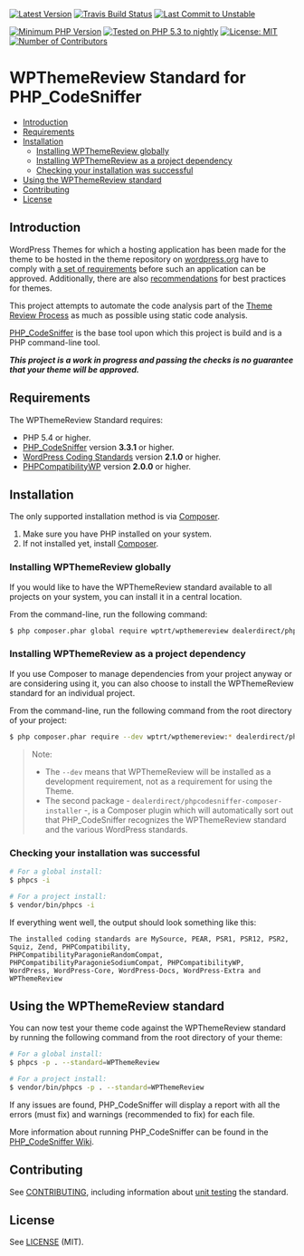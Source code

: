 <div aria-hidden="true">

[![Latest Version](https://poser.pugx.org/wptrt/wpthemereview/v/stable)](https://packagist.org/packages/wptrt/wpthemereview)
[![Travis Build Status](https://travis-ci.org/WPTRT/WPThemeReview.svg?branch=master)](https://travis-ci.org/WPTRT/WPThemeReview)
[![Last Commit to Unstable](https://img.shields.io/github/last-commit/WPTRT/WPThemeReview/develop.svg)](https://github.com/WPTRT/WPThemeReview/commits/develop)

[![Minimum PHP Version](https://img.shields.io/packagist/php-v/wptrt/wpthemereview.svg?maxAge=3600)](https://packagist.org/packages/wptrt/wpthemereview)
[![Tested on PHP 5.3 to nightly](https://img.shields.io/badge/tested%20on-PHP%205.3%20|%205.4%20|%205.5%20|%205.6%20|%207.0%20|%207.1%20|%207.2%20|%20nightly-green.svg?maxAge=2419200)](https://travis-ci.org/WPTRT/WPThemeReview)
[![License: MIT](https://poser.pugx.org/wptrt/wpthemereview/license)](https://github.com/WPTRT/WPThemeReview/blob/develop/LICENSE)
[![Number of Contributors](https://img.shields.io/github/contributors/WPTRT/WPThemeReview.svg?maxAge=3600)](https://github.com/WPTRT/WPThemeReview/graphs/contributors)

</div>


# WPThemeReview Standard for PHP_CodeSniffer

* [Introduction](#introduction)
* [Requirements](#requirements)
* [Installation](#installation)
    + [Installing WPThemeReview globally](#installing-wpthemereview-globally)
    + [Installing WPThemeReview as a project dependency](#installing-wpthemereview-as-a-project-dependency)
    + [Checking your installation was successful](#checking-your-installation-was-successful)
* [Using the WPThemeReview standard](#using-the-wpthemereview-standard)
* [Contributing](#contributing)
* [License](#license)

## Introduction

WordPress Themes for which a hosting application has been made for the theme to be hosted in the theme repository on [wordpress.org](https://wordpress.org/themes/) have to comply with [a set of requirements](https://make.wordpress.org/themes/handbook/review/required/) before such an application can be approved.
Additionally, there are also [recommendations](https://make.wordpress.org/themes/handbook/review/recommended/) for best practices for themes.

This project attempts to automate the code analysis part of the [Theme Review Process](https://make.wordpress.org/themes/handbook/review/) as much as possible using static code analysis.

[PHP_CodeSniffer](https://github.com/squizlabs/PHP_CodeSniffer) is the base tool upon which this project is build and is a PHP command-line tool.

**_This project is a work in progress and passing the checks is no guarantee that your theme will be approved._**


## Requirements

The WPThemeReview Standard requires:
* PHP 5.4 or higher.
* [PHP_CodeSniffer](https://github.com/squizlabs/PHP_CodeSniffer) version **3.3.1** or higher.
* [WordPress Coding Standards](https://github.com/WordPress/WordPress-Coding-Standards) version **2.1.0** or higher.
* [PHPCompatibilityWP](https://github.com/PHPCompatibility/PHPCompatibilityWP) version **2.0.0** or higher.


## Installation

The only supported installation method is via [Composer](https://getcomposer.org/).

1. Make sure you have PHP installed on your system.
2. If not installed yet, install [Composer](https://getcomposer.org/download/).

### Installing WPThemeReview globally

If you would like to have the WPThemeReview standard available to all projects on your system, you can install it in a central location.

From the command-line, run the following command:
```bash
$ php composer.phar global require wptrt/wpthemereview dealerdirect/phpcodesniffer-composer-installer
```

### Installing WPThemeReview as a project dependency

If you use Composer to manage dependencies from your project anyway or are considering using it, you can also choose to install the WPThemeReview standard for an individual project.

From the command-line, run the following command from the root directory of your project:

```bash
$ php composer.phar require --dev wptrt/wpthemereview:* dealerdirect/phpcodesniffer-composer-installer:^0.5.0
```

> Note:
> * The `--dev` means that WPThemeReview will be installed as a development requirement, not as a requirement for using the Theme.
> * The second package - `dealerdirect/phpcodesniffer-composer-installer` -, is a Composer plugin which will automatically sort out that PHP_CodeSniffer recognizes the WPThemeReview standard and the various WordPress standards.

### Checking your installation was successful

```bash
# For a global install:
$ phpcs -i

# For a project install:
$ vendor/bin/phpcs -i
```

If everything went well, the output should look something like this:
```
The installed coding standards are MySource, PEAR, PSR1, PSR12, PSR2, Squiz, Zend, PHPCompatibility,
PHPCompatibilityParagonieRandomCompat, PHPCompatibilityParagonieSodiumCompat, PHPCompatibilityWP,
WordPress, WordPress-Core, WordPress-Docs, WordPress-Extra and WPThemeReview
```


## Using the WPThemeReview standard

You can now test your theme code against the WPThemeReview standard by running the following command from the root directory of your theme:
```bash
# For a global install:
$ phpcs -p . --standard=WPThemeReview

# For a project install:
$ vendor/bin/phpcs -p . --standard=WPThemeReview
```

If any issues are found, PHP_CodeSniffer will display a report with all the errors (must fix) and warnings (recommended to fix) for each file.

More information about running PHP_CodeSniffer can be found in the [PHP_CodeSniffer Wiki](https://github.com/squizlabs/PHP_CodeSniffer/wiki).


## Contributing

See [CONTRIBUTING](.github/CONTRIBUTING.md), including information about [unit testing](.github/CONTRIBUTING.md#unit-testing) the standard.

## License

See [LICENSE](LICENSE) (MIT).
